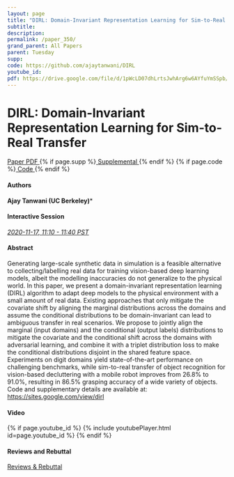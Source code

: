 ```yaml
---
layout: page
title: "DIRL: Domain-Invariant Representation Learning for Sim-to-Real Transfer"
subtitle: 
description:
permalink: /paper_350/
grand_parent: All Papers
parent: Tuesday
supp: 
code: https://github.com/ajaytanwani/DIRL
youtube_id: 
pdf: https://drive.google.com/file/d/1pWcLD07dhLrtsJwhArg6w6AYfuYmSSpb/view
---
```


# DIRL: Domain-Invariant Representation Learning for Sim-to-Real Transfer

<a href="https://drive.google.com/file/d/1pWcLD07dhLrtsJwhArg6w6AYfuYmSSpb/view" target="_blank" rel="noopener noreferrer" class="btn btn-blue"><i class="fa fa-file-text-o" aria-hidden="true"></i> Paper PDF </a> {% if page.supp %}<a href="" target="_blank" rel="noopener noreferrer" class="btn btn-green"><i class="fa fa-file-text-o" aria-hidden="true"></i> Supplemental </a>{% endif %} {% if page.code %}<a href="https://github.com/ajaytanwani/DIRL" target="_blank" rel="noopener noreferrer" class="btn"><i class="fa fa-github" aria-hidden="true"></i> Code </a>{% endif %} 

#### Authors
**Ajay Tanwani (UC Berkeley)***

#### Interactive Session
<a href="https://pheedloop.com/corl2020/virtual/?page=sessions&section=SESQBNS2C0Y2SYHTL" target="_blank" rel="noopener noreferrer"><em>2020-11-17, 11:10 - 11:40 PST </em></a>

#### Abstract
Generating large-scale synthetic data in simulation is a feasible alternative to collecting/labelling real data for training vision-based deep learning models, albeit the modelling inaccuracies do not generalize to the physical world. In this paper, we present a domain-invariant representation learning (DIRL) algorithm to adapt deep models to the physical environment with a small amount of real data. Existing approaches that only mitigate the covariate shift by aligning the marginal distributions across the domains and assume the conditional distributions to be domain-invariant can lead to ambiguous transfer in real scenarios. We propose to jointly align the marginal (input domains) and the conditional (output labels) distributions to mitigate the covariate and the conditional shift across the domains with adversarial learning, and combine it with a triplet distribution loss to make the conditional distributions disjoint in the shared feature space. Experiments on digit domains yield state-of-the-art performance on challenging benchmarks, while sim-to-real transfer of object recognition for vision-based decluttering with a mobile robot improves from 26.8% to 91.0%, resulting in 86.5% grasping accuracy of a wide variety of objects. Code and supplementary details are available at: <a href="https://sites.google.com/view/dirl" target="_blank">https://sites.google.com/view/dirl</a>

#### Video
{% if page.youtube_id %}
{% include youtubePlayer.html id=page.youtube_id %}
{% endif %}

#### Reviews and Rebuttal
<a href="https://drive.google.com/file/d/1TqOhyrpkJiCXbTywwcuS81fXiaplAp3I/view" target="_blank" rel="noopener noreferrer" class="btn btn-purple"><i class="fa fa-pencil-square-o" aria-hidden="true"></i> Reviews & Rebuttal </a>

